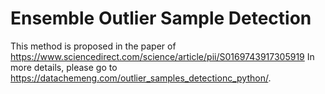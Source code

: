 # Ensemble Outlier Sample Detection
This method is proposed in the paper of https://www.sciencedirect.com/science/article/pii/S0169743917305919
In more details, please go to https://datachemeng.com/outlier_samples_detectionc_python/.
